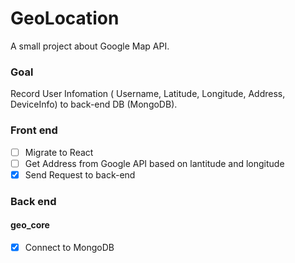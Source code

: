 # GeoLocation
A small project about Google Map API.

### Goal
Record User Infomation ( Username, Latitude, Longitude, Address, DeviceInfo) to back-end DB (MongoDB).

### Front end
- [ ] Migrate to React
- [ ] Get Address from Google API based on lantitude and longitude
- [x] Send Request to back-end

### Back end
#### geo_core
- [x] Connect to MongoDB
